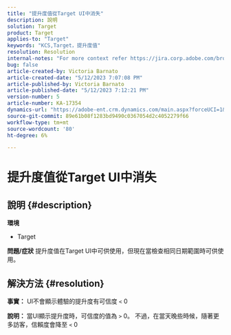 ```yaml
---
title: "提升度值從Target UI中消失"
description: 說明
solution: Target
product: Target
applies-to: "Target"
keywords: "KCS,Target，提升度值"
resolution: Resolution
internal-notes: "For more context refer https://jira.corp.adobe.com/browse/TGT-41844"
bug: false
article-created-by: Victoria Barnato
article-created-date: "5/12/2023 7:07:08 PM"
article-published-by: Victoria Barnato
article-published-date: "5/12/2023 7:12:21 PM"
version-number: 5
article-number: KA-17354
dynamics-url: "https://adobe-ent.crm.dynamics.com/main.aspx?forceUCI=1&pagetype=entityrecord&etn=knowledgearticle&id=dd67242c-f8f0-ed11-8849-6045bd006ce9"
source-git-commit: 89e61b08f1283bd9490c0367054d2c4052279f66
workflow-type: tm+mt
source-wordcount: '80'
ht-degree: 6%

---
```


# 提升度值從Target UI中消失

## 說明 {#description}

<b>環境</b>
- Target

<b>問題/症狀</b>
提升度值在Target UI中可供使用，但現在當檢查相同日期範圍時可供使用。


## 解決方法 {#resolution}




<b>事實：</b> UI不會顯示體驗的提升度有可信度 `<`  0



<b>說明： </b>當UI顯示提升度時，可信度的值為 `>`  0。 不過，在當天晚些時候，隨著更多訪客，信賴度會降至 `<`  0
